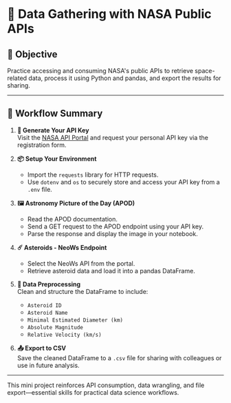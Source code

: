 # 🚀 Data Gathering with NASA Public APIs

## 🎯 Objective
Practice accessing and consuming NASA's public APIs to retrieve space-related data, process it using Python and pandas, and export the results for sharing.

---

## 🧠 Workflow Summary

1. **🔑 Generate Your API Key**  
   Visit the [NASA API Portal](https://api.nasa.gov) and request your personal API key via the registration form.

2. **📦 Setup Your Environment**  
   - Import the `requests` library for HTTP requests.  
   - Use `dotenv` and `os` to securely store and access your API key from a `.env` file.

3. **🖼️ Astronomy Picture of the Day (APOD)**  
   - Read the APOD documentation.  
   - Send a GET request to the APOD endpoint using your API key.  
   - Parse the response and display the image in your notebook.

4. **☄️ Asteroids - NeoWs Endpoint**  
   - Select the NeoWs API from the portal.  
   - Retrieve asteroid data and load it into a pandas DataFrame.

5. **🧹 Data Preprocessing**  
   Clean and structure the DataFrame to include:
   - `Asteroid ID`  
   - `Asteroid Name`  
   - `Minimal Estimated Diameter (km)`  
   - `Absolute Magnitude`  
   - `Relative Velocity (km/s)`

6. **📤 Export to CSV**  
   Save the cleaned DataFrame to a `.csv` file for sharing with colleagues or use in future analysis.

---

This mini project reinforces API consumption, data wrangling, and file export—essential skills for practical data science workflows.
